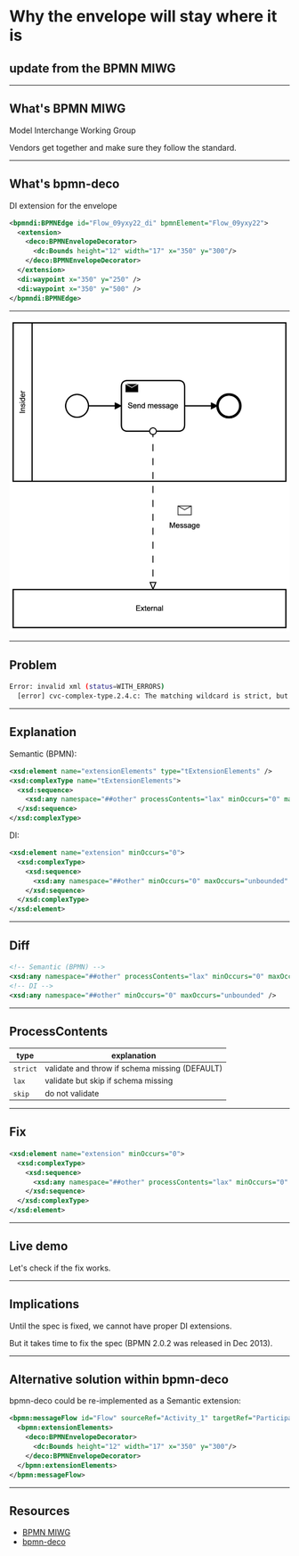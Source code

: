 # Why the envelope will stay where it is

## update from the BPMN MIWG

---

## What's BPMN MIWG

Model Interchange Working Group

Vendors get together and make sure they follow the standard.

---

## What's bpmn-deco

DI extension for the envelope

```xml
<bpmndi:BPMNEdge id="Flow_09yxy22_di" bpmnElement="Flow_09yxy22">
  <extension>
    <deco:BPMNEnvelopeDecorator>
      <dc:Bounds height="12" width="17" x="350" y="300"/>
    </deco:BPMNEnvelopeDecorator>
  </extension>
  <di:waypoint x="350" y="250" />
  <di:waypoint x="350" y="500" />
</bpmndi:BPMNEdge>
```

---

![image](./bpmn-deco.png)

---

## Problem

```sh
Error: invalid xml (status=WITH_ERRORS)
  [error] cvc-complex-type.2.4.c: The matching wildcard is strict, but no declaration can be found for element 'deco:BPMNEnvelopeDecorator'. (53:39)
```

---

## Explanation

Semantic (BPMN):

```xml
<xsd:element name="extensionElements" type="tExtensionElements" />
<xsd:complexType name="tExtensionElements">
  <xsd:sequence>
    <xsd:any namespace="##other" processContents="lax" minOccurs="0" maxOccurs="unbounded" />
  </xsd:sequence>
</xsd:complexType>
```

DI:

```xml
<xsd:element name="extension" minOccurs="0">
  <xsd:complexType>
    <xsd:sequence>
      <xsd:any namespace="##other" minOccurs="0" maxOccurs="unbounded" />
    </xsd:sequence>
  </xsd:complexType>
</xsd:element>
```

---

## Diff

```xml
<!-- Semantic (BPMN) -->
<xsd:any namespace="##other" processContents="lax" minOccurs="0" maxOccurs="unbounded" />
<!-- DI -->
<xsd:any namespace="##other" minOccurs="0" maxOccurs="unbounded" />
```

---

## ProcessContents

|type|explanation|
|-|-|
|`strict`|validate and throw if schema missing (DEFAULT)|
|`lax`|validate but skip if schema missing|
|`skip`|do not validate|

---

## Fix

```xml
<xsd:element name="extension" minOccurs="0">
  <xsd:complexType>
    <xsd:sequence>
      <xsd:any namespace="##other" processContents="lax" minOccurs="0" maxOccurs="unbounded" />
    </xsd:sequence>
  </xsd:complexType>
</xsd:element>
```

---

## Live demo

Let's check if the fix works.

---

## Implications

Until the spec is fixed, we cannot have proper DI extensions.

But it takes time to fix the spec (BPMN 2.0.2 was released in Dec 2013).

---

## Alternative solution within bpmn-deco

bpmn-deco could be re-implemented as a Semantic extension:

```xml
<bpmn:messageFlow id="Flow" sourceRef="Activity_1" targetRef="Participant_1" messageRef="Message">
  <bpmn:extensionElements>
    <deco:BPMNEnvelopeDecorator>
      <dc:Bounds height="12" width="17" x="350" y="300"/>
    </deco:BPMNEnvelopeDecorator>
  </bpmn:extensionElements>
</bpmn:messageFlow>
```

---

## Resources

* [BPMN MIWG](https://www.omgwiki.org/bpmn-miwg/doku.php)
* [bpmn-deco](https://github.com/bpmn-miwg/bpmn-deco)